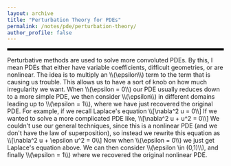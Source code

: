 ```yaml
---
layout: archive
title: "Perturbation Theory for PDEs"
permalink: /notes/pde/perturbation-theory/
author_profile: false
--- 
```

<hr style="border: 2px solid black;">
Perturbative methods are used to solve more convoluted PDEs. By this, I mean PDEs that either have variable coefficients, difficult geometries, or are nonlinear. The idea is to multiply an \\(\epsilon\\) term to the term that is causing us trouble. This allows us to have a sort of knob on how much irregularity we want. When \\(\epsilon = 0\\) our PDE usually reduces down to a more simple PDE, we then consider \\(\epsilon\\) in different domains leading up to \\(\epsilon = 1\\), where we have just recovered the original PDE. For example, if we recall Laplace's equation 
\\[\nabla^2 u = 0\\]
If we wanted to solve a more complicated PDE like,
\\[\nabla^2 u + u^2 = 0\\]
We couldn't use our general techniques, since this is a nonlinear PDE (and we don't have the law of superposition), so instead we rewrite this equation as
\\[\nabla^2 u + \epsilon u^2 = 0\\]
Now when \\(\epsilon = 0\\) we just get Laplace's equation above. We can then consider \\(\epsilon \in (0,1)\\), and finally \\(\epsilon = 1\\) where we recovered the original nonlinear PDE.


